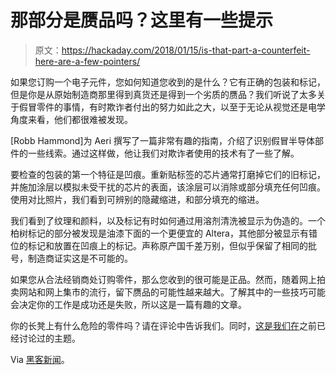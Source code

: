 # 那部分是赝品吗？这里有一些提示

> 原文：<https://hackaday.com/2018/01/15/is-that-part-a-counterfeit-here-are-a-few-pointers/>

如果您订购一个电子元件，您如何知道您收到的是什么？它有正确的包装和标记，但是你是从原始制造商那里得到真货还是得到一个劣质的赝品？我们听说了太多关于假冒零件的事情，有时欺诈者付出的努力如此之大，以至于无论从视觉还是电学角度来看，他们都很难被发现。

[Robb Hammond]为 Aeri 撰写了一篇非常有趣的指南，介绍了识别假冒半导体部件的一些线索。通过这样做，他让我们对欺诈者使用的技术有了一些了解。

要检查的包装的第一个特征是凹痕。重新贴标签的芯片通常打磨掉它们的旧标记，并施加涂层以模拟未受干扰的芯片的表面，该涂层可以消除或部分填充任何凹痕。使用对比照片，我们看到可辨别的隐藏缩进，和部分填充的缩进。

我们看到了纹理和颜料，以及标记有时如何通过用溶剂清洗被显示为伪造的。一个柏树标记的部分被发现是油漆下面的一个更便宜的 Altera，其他部分被显示有错位的标记和放置在凹痕上的标记。声称原产国千差万别，但似乎保留了相同的批号，制造商证实这是不可能的。

如果您从合法经销商处订购零件，那么您收到的很可能是正品。然而，随着网上拍卖网站和网上集市的流行，留下赝品的可能性越来越大。了解其中的一些技巧可能会决定你的工作是成功还是失败，所以这是一篇有趣的文章。

你的长凳上有什么危险的零件吗？请在评论中告诉我们。同时，[这是我们在](https://hackaday.com/2017/12/27/a-guidebook-to-the-world-of-counterfeit-parts/)之前已经讨论过的主题。

Via [黑客新闻](https://news.ycombinator.com/item?id=16143253)。